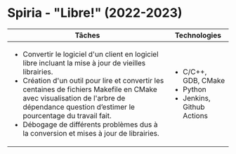# Spiria - "Libre!" (2022-2023)

| Tâches | Technologies |
|--------|--------------|
| <ul><li>Convertir le logiciel d'un client en logiciel libre incluant la mise à jour de vieilles librairies.</li><li>Création d'un outil pour lire et convertir les centaines de fichiers Makefile en CMake avec visualisation de l'arbre de dépendance question d’estimer le pourcentage du travail fait.</li><li>Débogage de différents problèmes dus à la conversion et mises à jour de librairies.</li></ul> | <ul><li>C/C++, GDB, CMake</li><li>Python</li><li>Jenkins, Github Actions</li></ul> |
